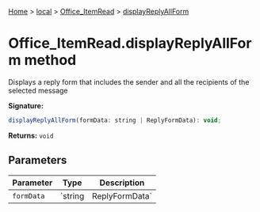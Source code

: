 [Home](./index) &gt; [local](local.md) &gt; [Office\_ItemRead](local.office_itemread.md) &gt; [displayReplyAllForm](local.office_itemread.displayreplyallform.md)

# Office\_ItemRead.displayReplyAllForm method

Displays a reply form that includes the sender and all the recipients of the selected message

**Signature:**
```javascript
displayReplyAllForm(formData: string | ReplyFormData): void;
```
**Returns:** `void`

## Parameters

|  Parameter | Type | Description |
|  --- | --- | --- |
|  `formData` | `string | ReplyFormData` |  |

